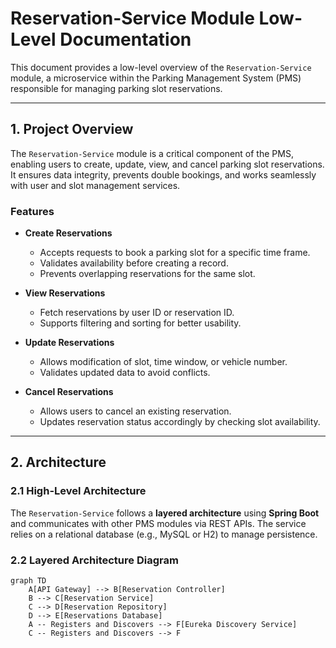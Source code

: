 # Reservation-Service Module Low-Level Documentation

This document provides a low-level overview of the `Reservation-Service` module, a microservice within the Parking Management System (PMS) responsible for managing parking slot reservations.

---

## 1. Project Overview

The `Reservation-Service` module is a critical component of the PMS, enabling users to create, update, view, and cancel parking slot reservations. It ensures data integrity, prevents double bookings, and works seamlessly with user and slot management services.

### Features

- **Create Reservations**
  - Accepts requests to book a parking slot for a specific time frame.
  - Validates availability before creating a record.
  - Prevents overlapping reservations for the same slot.

- **View Reservations**
  - Fetch reservations by user ID or reservation ID.
  - Supports filtering and sorting for better usability.

- **Update Reservations**
  - Allows modification of slot, time window, or vehicle number.
  - Validates updated data to avoid conflicts.

- **Cancel Reservations**
  - Allows users to cancel an existing reservation.
  - Updates reservation status accordingly by checking slot availability.

---

## 2. Architecture

### 2.1 High-Level Architecture

The `Reservation-Service` follows a **layered architecture** using **Spring Boot** and communicates with other PMS modules via REST APIs. The service relies on a relational database (e.g., MySQL or H2) to manage persistence.

### 2.2 Layered Architecture Diagram

```mermaid
graph TD
    A[API Gateway] --> B[Reservation Controller]
    B --> C[Reservation Service]
    C --> D[Reservation Repository]
    D --> E[Reservations Database]
    A -- Registers and Discovers --> F[Eureka Discovery Service]
    C -- Registers and Discovers --> F

